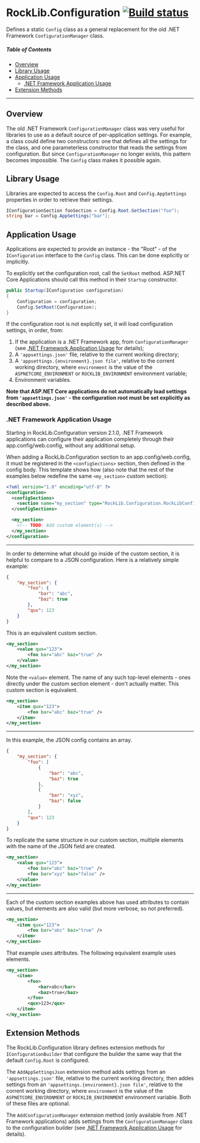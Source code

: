 # RockLib.Configuration [![Build status](https://ci.appveyor.com/api/projects/status/0qxs1k1bw36cn8ly?svg=true)](https://ci.appveyor.com/project/bfriesen/rocklib-configuration)

Defines a static `Config` class as a general replacement for the old .NET Framework `ConfigurationManager` class.

##### Table of Contents
- [Overview](#overview)
- [Library Usage](#library-usage)
- [Application Usage](#application-usage)
  - [.NET Framework Application Usage](#net-framework-application-usage)
- [Extension Methods](#extension-methods)

------

## Overview

The old .NET Framework `ConfigurationManager` class was very useful for libraries to use as a default source of per-application settings. For example, a class could define two constructors: one that defines all the settings for the class, and one parameterless constructor that reads the settings from configuration. But since `ConfigurationManager` no longer exists, this pattern becomes impossible. The `Config` class makes it possible again.

## Library Usage

Libraries are expected to access the `Config.Root` and `Config.AppSettings` properties in order to retrieve their settings.

```c#
IConfigurationSection fooSection = Config.Root.GetSection("foo");
string bar = Config.AppSettings["bar"];
```

## Application Usage

Applications are expected to provide an instance - the "Root" - of the `IConfiguration` interface to the `Config` class. This can be done explicitly or implicitly.

To explicitly set the configuration root, call the `SetRoot` method. ASP.NET Core Applications should call this method in their `Startup` constructor.

```c#
public Startup(IConfiguration configuration)
{
    Configuration = configuration;
    Config.SetRoot(Configuration);
}
```

If the configuration root is not explicitly set, it will load configuration settings, in order, from:

1) If the application is a .NET Framework app, from `ConfigurationManager` (see [.NET Framework Application Usage](#net-framework-application-usage) for details);
2) A `'appsettings.json'` file, relative to the current working directory;
3) A `'appsettings.{environment}.json file'`, relative to the corrent working directory, where `environment` is the value of the `ASPNETCORE_ENVIRONMENT` or `ROCKLIB_ENVIRONMENT` environment variable;
4) Environment variables.

**Note that ASP.NET Core applications do not automatically load settings from `'appsettings.json'` - the configuration root must be set explicitly as described above.**

### .NET Framework Application Usage

Starting in RockLib.Configuration version 2.1.0, .NET Framework applications can configure their application completely through their app.config/web.config, without any additional setup.

When adding a RockLib.Configuration section to an app.config/web.config, it must be registered in the `<configSections>` section, then defined in the config body. This template shows how (also note that the rest of the examples below redefine the same `<my_section>` custom section):

```xml
<?xml version="1.0" encoding="utf-8" ?>
<configuration>
  <configSections>
    <section name="my_section" type="RockLib.Configuration.RockLibConfigurationSection, RockLib.Configuration" />
  </configSections>

  <my_section>
    <!-- TODO: Add custom element(s) -->
  </my_section>
</configuration>
```

---

In order to determine what should go inside of the custom section, it is helpful to compare to a JSON configuration. Here is a relatively simple example:

```json
{
    "my_section": {
        "foo": {
            "bar": "abc",
            "baz": true
        },
        "qux": 123
    }
}
```

This is an equivalent custom section.

```xml
<my_section>
    <value qux="123">
        <foo bar="abc" baz="true" />
    </value>
</my_section>
```

Note the `<value>` element. The name of any such top-level elements - ones directly under the custom section element - don't actually matter. This custom section is equivalent.

```xml
<my_section>
    <item qux="123">
        <foo bar="abc" baz="true" />
    </item>
</my_section>
```

---

In this example, the JSON config contains an array.

```json
{
    "my_section": {
        "foo": [
            {
                "bar": "abc",
                "baz": true
            },
            {
                "bar": "xyz",
                "baz": false
            }
        ],
        "qux": 123
    }
}
```

To replicate the same structure in our custom section, multiple elements with the name of the JSON field are created.

```xml
<my_section>
    <value qux="123">
        <foo bar="abc" baz="true" />
        <foo bar="xyz" baz="false" />
    </value>
</my_section>
```

---

Each of the custom section examples above has used attributes to contain values, but elements are also valid (but more verbose, so not preferred).

```xml
<my_section>
    <item qux="123">
        <foo bar="abc" baz="true" />
    </item>
</my_section>
```

That example uses attributes. The following equivalent example uses elements.

```xml
<my_section>
    <item>
        <foo>
            <bar>abc</bar>
            <baz>true</baz>
        </foo>
        <qux>123</qux>
    </item>
</my_section>
```

## Extension Methods

The RockLib.Configuration library defines extension methods for `IConfigurationBuilder` that configure the builder the same way that the default `Config.Root` is configured.

The `AddAppSettingsJson` extension method adds settings from an `'appsettings.json'` file, relative to the current working directory, then addes settings from an `'appsettings.{environment}.json file'`, relative to the corrent working directory, where `environment` is the value of the `ASPNETCORE_ENVIRONMENT` or `ROCKLIB_ENVIRONMENT` environment variable. Both of these files are optional.

The `AddConfigurationManager` extension method (only available from .NET Framework applications) adds settings from the `ConfigurationManager` class to the configuration builder (see [.NET Framework Application Usage](#net-framework-application-usage) for details).
